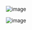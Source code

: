 ![image](https://github.com/user-attachments/assets/e9fd649e-4219-4a91-9f02-f02846548a0f)

![image](https://github.com/user-attachments/assets/e63b657d-f495-4894-807d-a94075a6ed60)
